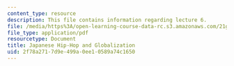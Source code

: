 ```yaml
---
content_type: resource
description: This file contains information regarding lecture 6.
file: /media/https%3A/open-learning-course-data-rc.s3.amazonaws.com/21g-067j-cultural-performances-of-asia-fall-2005/2f78a2717d9e499a0ee10589a74c1650_MIT21G_067JF05_l6_jhh.pdf
file_type: application/pdf
resourcetype: Document
title: Japanese Hip-Hop and Globalization
uid: 2f78a271-7d9e-499a-0ee1-0589a74c1650
---
```

